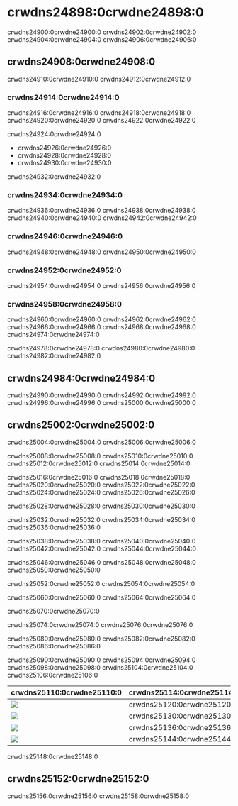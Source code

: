 # crwdns24898:0crwdne24898:0

crwdns24900:0crwdne24900:0 crwdns24902:0crwdne24902:0 crwdns24904:0crwdne24904:0 crwdns24906:0crwdne24906:0

## crwdns24908:0crwdne24908:0

crwdns24910:0crwdne24910:0 crwdns24912:0crwdne24912:0

### crwdns24914:0crwdne24914:0

crwdns24916:0crwdne24916:0 crwdns24918:0crwdne24918:0 crwdns24920:0crwdne24920:0 crwdns24922:0crwdne24922:0

crwdns24924:0crwdne24924:0

* crwdns24926:0crwdne24926:0
* crwdns24928:0crwdne24928:0
* crwdns24930:0crwdne24930:0

crwdns24932:0crwdne24932:0

### crwdns24934:0crwdne24934:0

crwdns24936:0crwdne24936:0 crwdns24938:0crwdne24938:0 crwdns24940:0crwdne24940:0 crwdns24942:0crwdne24942:0

### crwdns24946:0crwdne24946:0

crwdns24948:0crwdne24948:0 crwdns24950:0crwdne24950:0

### crwdns24952:0crwdne24952:0

crwdns24954:0crwdne24954:0 crwdns24956:0crwdne24956:0

### crwdns24958:0crwdne24958:0

crwdns24960:0crwdne24960:0 crwdns24962:0crwdne24962:0 crwdns24966:0crwdne24966:0 crwdns24968:0crwdne24968:0 crwdns24974:0crwdne24974:0

crwdns24978:0crwdne24978:0 crwdns24980:0crwdne24980:0 crwdns24982:0crwdne24982:0

## crwdns24984:0crwdne24984:0

crwdns24990:0crwdne24990:0 crwdns24992:0crwdne24992:0 crwdns24996:0crwdne24996:0 crwdns25000:0crwdne25000:0

## crwdns25002:0crwdne25002:0

crwdns25004:0crwdne25004:0 crwdns25006:0crwdne25006:0

crwdns25008:0crwdne25008:0 crwdns25010:0crwdne25010:0 crwdns25012:0crwdne25012:0 crwdns25014:0crwdne25014:0

crwdns25016:0crwdne25016:0 crwdns25018:0crwdne25018:0 crwdns25020:0crwdne25020:0 crwdns25022:0crwdne25022:0 crwdns25024:0crwdne25024:0 crwdns25026:0crwdne25026:0

crwdns25028:0crwdne25028:0 crwdns25030:0crwdne25030:0

crwdns25032:0crwdne25032:0 crwdns25034:0crwdne25034:0 crwdns25036:0crwdne25036:0

crwdns25038:0crwdne25038:0 crwdns25040:0crwdne25040:0 crwdns25042:0crwdne25042:0 crwdns25044:0crwdne25044:0

crwdns25046:0crwdne25046:0 crwdns25048:0crwdne25048:0 crwdns25050:0crwdne25050:0

crwdns25052:0crwdne25052:0 crwdns25054:0crwdne25054:0

crwdns25060:0crwdne25060:0 crwdns25064:0crwdne25064:0

crwdns25070:0crwdne25070:0

crwdns25074:0crwdne25074:0 crwdns25076:0crwdne25076:0

crwdns25080:0crwdne25080:0 crwdns25082:0crwdne25082:0 crwdns25086:0crwdne25086:0

<span id = "ferris"> </span>

crwdns25090:0crwdne25090:0 crwdns25094:0crwdne25094:0 crwdns25098:0crwdne25098:0 crwdns25104:0crwdne25104:0 crwdns25106:0crwdne25106:0

| crwdns25110:0crwdne25110:0                                                       | crwdns25114:0crwdne25114:0 |
| -------------------------------------------------------------------------------- | -------------------------- |
| <img src="crwdns25116:0crwdne25116:0" class="ferris-explain" /> | crwdns25120:0crwdne25120:0 |
| <img src="crwdns25126:0crwdne25126:0" class="ferris-explain" /> | crwdns25130:0crwdne25130:0 |
| <img src="crwdns25134:0crwdne25134:0" class="ferris-explain" /> | crwdns25136:0crwdne25136:0 |
| <img src="crwdns25142:0crwdne25142:0" class="ferris-explain" /> | crwdns25144:0crwdne25144:0 |

crwdns25148:0crwdne25148:0

## crwdns25152:0crwdne25152:0

crwdns25156:0crwdne25156:0 crwdns25158:0crwdne25158:0
